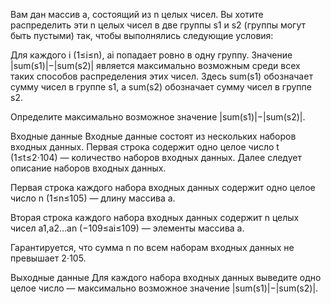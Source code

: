 ﻿Вам дан массив a, состоящий из n целых чисел. Вы хотите распределить эти n целых чисел в две группы s1 и s2 (группы могут быть пустыми) так, чтобы выполнялись следующие условия:

Для каждого i (1≤i≤n), ai попадает ровно в одну группу.
Значение |sum(s1)|−|sum(s2)| является максимально возможным среди всех таких способов распределения этих чисел.
Здесь sum(s1) обозначает сумму чисел в группе s1, а sum(s2) обозначает сумму чисел в группе s2.

Определите максимально возможное значение |sum(s1)|−|sum(s2)|.

Входные данные
Входные данные состоят из нескольких наборов входных данных. Первая строка содержит одно целое число t (1≤t≤2⋅104)  — количество наборов входных данных. Далее следует описание наборов входных данных.

Первая строка каждого набора входных данных содержит одно целое число n (1≤n≤105)  — длину массива a.

Вторая строка каждого набора входных данных содержит n целых чисел a1,a2…an (−109≤ai≤109)  — элементы массива a.

Гарантируется, что сумма n по всем наборам входных данных не превышает 2⋅105.

Выходные данные
Для каждого набора входных данных выведите одно целое число  — максимально возможное значение |sum(s1)|−|sum(s2)|.